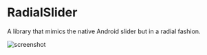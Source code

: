 # RadialSlider
A library that mimics the native Android slider but in a radial fashion.

![screenshot](https://cloud.githubusercontent.com/assets/5086113/20528365/f42c014c-b099-11e6-87c8-3bfd28e450be.png)